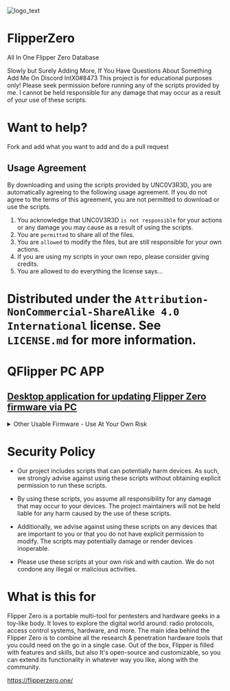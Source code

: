 ![logo_text](https://user-images.githubusercontent.com/106865493/172037549-3e7167a0-ceb1-45ee-bd4b-549057f21adb.svg)
# FlipperZero
All In One Flipper Zero Database

Slowly but Surely Adding More, If You Have Questions About Something Add Me On Discord IntX0#8473
This project is for educational purposes only! Please seek permission before running any of the scripts provided by me. I cannot be held responsible for any damage that may occur as a result of your use of these scripts.
# Want to help?
Fork and add what you want to add and do a pull request

## Usage Agreement

By downloading and using the scripts provided by UNC0V3R3D, you are automatically agreeing to the following usage agreement. If you do not agree to the terms of this agreement, you are not permitted to download or use the scripts.

1. You acknowledge that UNC0V3R3D ``is not responsible`` for your actions or any damage you may cause as a result of using the scripts.
2. You are ``permitted`` to share all of the files.
3. You are ``allowed`` to modify the files, but are still responsible for your own actions.
4. If you are using my scripts in your own repo, please consider giving credits.
5. You are allowed to do everything the license says...
# Distributed under the `Attribution-NonCommercial-ShareAlike 4.0 International` license. See `LICENSE.md` for more information.
# QFlipper PC APP
## [Desktop application for updating Flipper Zero firmware via PC](https://flipperzero.one/update)

<details><summary>Other Usable Firmware - Use At Your Own Risk</summary>
 Unleashed firmware - By Eng1n33r https://github.com/Eng1n33r/flipperzero-firmware/blob/dev/ReadMe.md
 
 flipperzero-firmware-wPlugins - By RogueMaster https://github.com/RogueMaster/flipperzero-firmware-wPlugins/blob/unleashed/README.md
 
 flipperzero-firmware - By wetox-team https://github.com/wetox-team/flipperzero-firmware/blob/dev/ReadMe.md
 
 flipperzero-firmware - By MuddledBox https://github.com/MuddledBox/flipperzero-firmware/blob/dev/ReadMe.md
 
 flipperzero-firmware - By v1nc https://github.com/v1nc/flipperzero-firmware/blob/dev/ReadMe.md
</details>

# Security Policy

- Our project includes scripts that can potentially harm devices. As such, we strongly advise against using these scripts without obtaining explicit permission to run these scripts.

- By using these scripts, you assume all responsibility for any damage that may occur to your devices. The project maintainers will not be held liable for any harm caused by the use of these scripts.

- Additionally, we advise against using these scripts on any devices that are important to you or that you do not have explicit permission to modify. The scripts may potentially damage or render devices inoperable.

- Please use these scripts at your own risk and with caution. We do not condone any illegal or malicious activities.

# What is this for
Flipper Zero is a portable multi-tool for pentesters and hardware geeks in a toy-like body. It loves to explore the digital world around: radio protocols, access control systems, hardware, and more. The main idea behind the Flipper Zero is to combine all the research & penetration hardware tools that you could need on the go in a single case. Out of the box, Flipper is filled with features and skills, but also It's open-source and customizable, so you can extend its functionality in whatever way you like, along with the community.

https://flipperzero.one/
